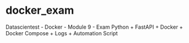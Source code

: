 # docker_exam
Datascientest  - Docker - Module 9 - Exam Python + FastAPI + Docker + Docker Compose + Logs + Automation Script
